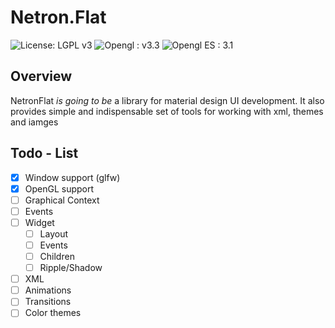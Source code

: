 # Netron.Flat
![License: LGPL v3](https://img.shields.io/badge/License-LGPL%20v3-blue.svg)
![Opengl : v3.3](https://img.shields.io/badge/opengl-3.3-yellow.svg)
![Opengl ES : 3.1](https://img.shields.io/badge/opengl%20ES-3.1-red.svg)

## Overview
NetronFlat *is going to be* a library for material design UI development. It also provides simple and indispensable set of tools for working with xml, themes and iamges 

## Todo - List
 - [x] Window support (glfw)
 - [x] OpenGL support
 - [ ] Graphical Context
 - [ ] Events
 - [ ] Widget
   - [ ] Layout
   - [ ] Events
   - [ ] Children
   - [ ] Ripple/Shadow
 - [ ] XML
 - [ ] Animations
 - [ ] Transitions
 - [ ] Color themes
